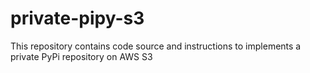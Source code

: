# private-pipy-s3
This repository contains code source and instructions to implements a private PyPi repository on AWS S3
